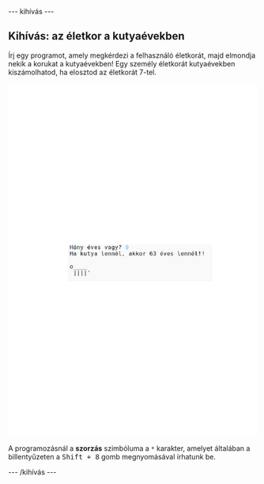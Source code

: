 \--- kihívás \---

## Kihívás: az életkor a kutyaévekben

Írj egy programot, amely megkérdezi a felhasználó életkorát, majd elmondja nekik a korukat a kutyaévekben! Egy személy életkorát kutyaévekben kiszámolhatod, ha elosztod az életkorát 7-tel.

![képernyőkép](images/me-dog-years.png)

A programozásnál a **szorzás** szimbóluma a `*` karakter, amelyet általában a billentyűzeten a <kbd>Shift + 8</kbd> gomb megnyomásával írhatunk be.

\--- /kihívás \---